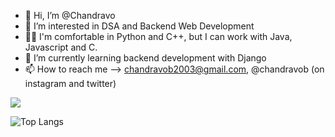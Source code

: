 - 👋 Hi, I’m @Chandravo
- 👀 I’m interested in DSA and Backend Web Development
- 🧑‍💻 I'm comfortable in Python and C++, but I can work with Java, Javascript and C.
- 🌱 I’m currently learning backend development  with Django
- 📫 How to reach me --> chandravob2003@gmail.com, @chandravob (on instagram and twitter)

<img src="https://github-readme-stats.vercel.app/api?username=Chandravo&&show_icons=true&title_color=ffffff&icon_color=bb2acf&text_color=daf7dc&bg_color=151515">

![Top Langs](https://github-readme-stats.vercel.app/api/top-langs/?username=Chandravo&theme=tokyonight)
<!---
Chandravo/Chandravo is a ✨ special ✨ repository because its `README.md` (this file) appears on your GitHub profile.
You can click the Preview link to take a look at your changes.
--->
